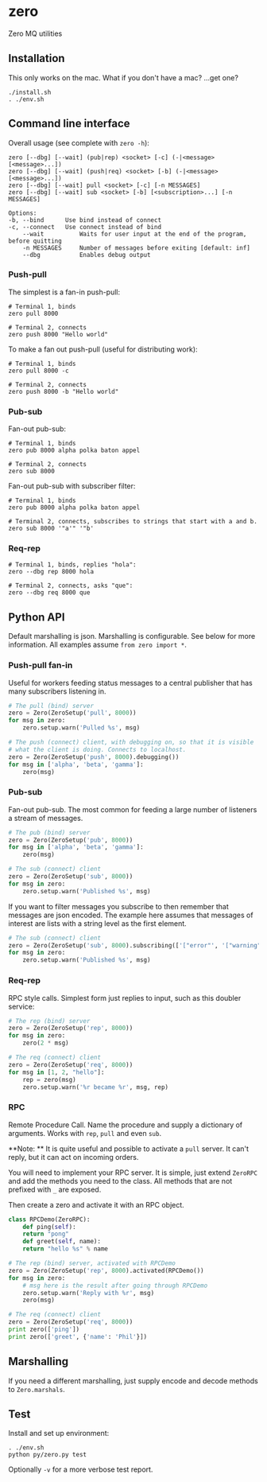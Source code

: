 zero
====

Zero MQ utilities

Installation
------------
This only works on the mac. What if you don't have a mac? ...get one?

    ./install.sh
    . ./env.sh

Command line interface
----------------------

Overall usage (see complete with `zero -h`):

    zero [--dbg] [--wait] (pub|rep) <socket> [-c] (-|<message> [<message>...])
    zero [--dbg] [--wait] (push|req) <socket> [-b] (-|<message> [<message>...])
    zero [--dbg] [--wait] pull <socket> [-c] [-n MESSAGES]
    zero [--dbg] [--wait] sub <socket> [-b] [<subscription>...] [-n MESSAGES]

    Options:
	-b, --bind      Use bind instead of connect
	-c, --connect   Use connect instead of bind
        --wait          Waits for user input at the end of the program, before quitting
        -n MESSAGES     Number of messages before exiting [default: inf]
        --dbg           Enables debug output

### Push-pull

The simplest is a fan-in push-pull:

    # Terminal 1, binds
    zero pull 8000

    # Terminal 2, connects
    zero push 8000 "Hello world"

To make a fan out push-pull (useful for distributing work):

    # Terminal 1, binds
    zero pull 8000 -c

    # Terminal 2, connects
    zero push 8000 -b "Hello world"

### Pub-sub

Fan-out pub-sub:

    # Terminal 1, binds
    zero pub 8000 alpha polka baton appel

    # Terminal 2, connects
    zero sub 8000

Fan-out pub-sub with subscriber filter:

    # Terminal 1, binds
    zero pub 8000 alpha polka baton appel

    # Terminal 2, connects, subscribes to strings that start with a and b.
    zero sub 8000 '"a'" '"b'

### Req-rep

    # Terminal 1, binds, replies "hola":
    zero --dbg rep 8000 hola

    # Terminal 2, connects, asks "que":
    zero --dbg req 8000 que

Python API
----------

Default marshalling is json. Marshalling is configurable. See below
for more information. All examples assume `from zero import *`.

### Push-pull fan-in

Useful for workers feeding status messages to a central publisher that
has many subscribers listening in.

```python
# The pull (bind) server
zero = Zero(ZeroSetup('pull', 8000))
for msg in zero:
    zero.setup.warn('Pulled %s', msg)
``` 

```python
# The push (connect) client, with debugging on, so that it is visible
# what the client is doing. Connects to localhost.
zero = Zero(ZeroSetup('push', 8000).debugging())
for msg in ['alpha', 'beta', 'gamma']:
    zero(msg)
```

### Pub-sub

Fan-out pub-sub. The most common for feeding a large number of
listeners a stream of messages.

```python
# The pub (bind) server
zero = Zero(ZeroSetup('pub', 8000))
for msg in ['alpha', 'beta', 'gamma']:
    zero(msg)
```

```python
# The sub (connect) client
zero = Zero(ZeroSetup('sub', 8000))
for msg in zero:
    zero.setup.warn('Published %s', msg)
```

If you want to filter messages you subscribe to then remember that
messages are json encoded. The example here assumes that messages of
interest are lists with a string level as the first element.

```python
# The sub (connect) client
zero = Zero(ZeroSetup('sub', 8000).subscribing(['["error"', '["warning"']))
for msg in zero:
    zero.setup.warn('Published %s', msg)
```

### Req-rep

RPC style calls. Simplest form just replies to input, such as this
doubler service:

```python
# The rep (bind) server
zero = Zero(ZeroSetup('rep', 8000))
for msg in zero:
    zero(2 * msg)
```

```python
# The req (connect) client
zero = Zero(ZeroSetup('req', 8000))
for msg in [1, 2, "hello"]:
    rep = zero(msg)
    zero.setup.warn('%r became %r', msg, rep)
```

### RPC

Remote Procedure Call. Name the procedure and supply a dictionary of
arguments. Works with `rep`, `pull` and even `sub`.

**Note: ** It is quite useful and possible to activate a `pull`
server. It can't reply, but it can act on incoming orders.

You will need to implement your RPC server. It is simple, just extend
`ZeroRPC` and add the methods you need to the class. All methods that
are not prefixed with `_` are exposed.

Then create a zero and activate it with an RPC object.
```python
class RPCDemo(ZeroRPC):
    def ping(self):
	return "pong"
    def greet(self, name):
	return "hello %s" % name

# The rep (bind) server, activated with RPCDemo
zero = Zero(ZeroSetup('rep', 8000).activated(RPCDemo())
for msg in zero:
    # msg here is the result after going through RPCDemo
    zero.setup.warn('Reply with %r', msg)
    zero(msg)
```

```python
# The req (connect) client
zero = Zero(ZeroSetup('req', 8000))
print zero(['ping'])
print zero(['greet', {'name': 'Phil'}])
```

Marshalling
-----------
If you need a different marshalling, just supply encode and decode
methods to `Zero.marshals`.

Test
----
Install and set up environment:

    . ./env.sh
    python py/zero.py test

Optionally `-v` for a more verbose test report.
